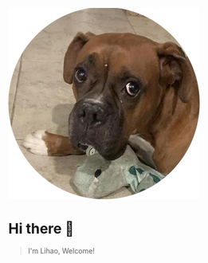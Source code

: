 <!-- _coverpage.md -->

<!-- background image -->

![logo](../static/img/favicon-96x96.png)

# Hi there 👋

> I'm Lihao, Welcome!

<!-- background color -->